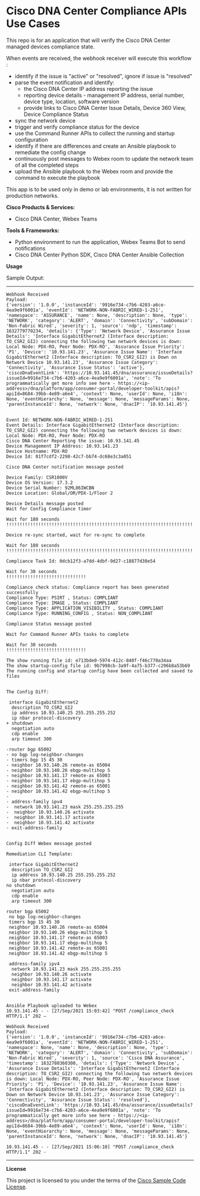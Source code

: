 
# Cisco DNA Center Compliance APIs Use Cases

This repo is for an application that will verify the Cisco DNA Center managed devices compliance state.

When events are received, the webhook receiver will execute this workflow :
- identify if the issue is "active" or "resolved", ignore if issue is "resolved"
- parse the event notification and identify:
    - the Cisco DNA Center IP address reporting the issue
    - reporting device details - management IP address, serial number, device type, location, software version
    - provide links to Cisco DNA Center Issue Details, Device 360 View, Device Compliance Status
- sync the network device
- trigger and verify compliance status for the device
- use the Command Runner APIs to collect the running and startup configuration
- identify if there are differences and create an Ansible playbook to remediate the config change
- continuously post messages to Webex room to update the network team of all the completed steps
- upload the Ansible playbook to the Webex room and provide the command to execute the playbook

This app is to be used only in demo or lab environments, it is not written for production networks.


**Cisco Products & Services:**

- Cisco DNA Center, Webex Teams

**Tools & Frameworks:**

- Python environment to run the application, Webex Teams Bot to send notifications
- Cisco DNA Center Python SDK, Cisco DNA Center Ansible Collection

**Usage**

Sample Output:

-------
```
Webhook Received
Payload:
{'version': '1.0.0', 'instanceId': '9916e734-c7b6-4203-a6ce-4ea9e9f6001a', 'eventId': 'NETWORK-NON-FABRIC_WIRED-1-251', 'namespace': 'ASSURANCE', 'name': None, 'description': None, 'type': 'NETWORK', 'category': 'ALERT', 'domain': 'Connectivity', 'subDomain': 'Non-Fabric Wired', 'severity': 1, 'source': 'ndp', 'timestamp': 1632779770234, 'details': {'Type': 'Network Device', 'Assurance Issue Details': 'Interface GigabitEthernet2 (Interface description: TO_CSR2_GI2) connecting the following two network devices is down: Local Node: PDX-RO, Peer Node: PDX-RO', 'Assurance Issue Priority': 'P1', 'Device': '10.93.141.23', 'Assurance Issue Name': 'Interface GigabitEthernet2 (Interface description: TO_CSR2_GI2) is Down on Network Device 10.93.141.23', 'Assurance Issue Category': 'Connectivity', 'Assurance Issue Status': 'active'}, 'ciscoDnaEventLink': 'https://10.93.141.45/dna/assurance/issueDetails?issueId=9916e734-c7b6-4203-a6ce-4ea9e9f6001a', 'note': 'To programmatically get more info see here - https://<ip-address>/dna/platform/app/consumer-portal/developer-toolkit/apis?apiId=8684-39bb-4e89-a6e4', 'context': None, 'userId': None, 'i18n': None, 'eventHierarchy': None, 'message': None, 'messageParams': None, 'parentInstanceId': None, 'network': None, 'dnacIP': '10.93.141.45'}


Event Id: NETWORK-NON-FABRIC_WIRED-1-251
Event Details: Interface GigabitEthernet2 (Interface description: TO_CSR2_GI2) connecting the following two network devices is down: Local Node: PDX-RO, Peer Node: PDX-RO
Cisco DNA Center Reporting the issue: 10.93.141.45
Device Management IP Address: 10.93.141.23
Device Hostname: PDX-RO
Device Id: 01f7cdf2-2298-42c7-bb74-dc68e3c3a051

Cisco DNA Center notification message posted

Device Family: CSR1000V
Device OS Version: 17.3.2
Device Serial Number: 92ML86IWCBN
Device Location: Global/OR/PDX-1/Floor 2

Device Details message posted
Wait for Config Compliance timer

Wait for 180 seconds
!!!!!!!!!!!!!!!!!!!!!!!!!!!!!!!!!!!!!!!!!!!!!!!!!!!!!!!!!!!!!!!!!!!!!!!!!!!!!!!!!!!!!!!!!!!!!!!!!!!!!!!!!!!!!!!!!!!!!!!!!!!!!!!!!!!!!!!!!!!!!!!!!!!!!!!!!!!!!!!!!!!!!!!!!!!!!!!!!!!!

Device re-sync started, wait for re-sync to complete

Wait for 180 seconds
!!!!!!!!!!!!!!!!!!!!!!!!!!!!!!!!!!!!!!!!!!!!!!!!!!!!!!!!!!!!!!!!!!!!!!!!!!!!!!!!!!!!!!!!!!!!!!!!!!!!!!!!!!!!!!!!!!!!!!!!!!!!!!!!!!!!!!!!!!!!!!!!!!!!!!!!!!!!!!!!!!!!!!!!!!!!!!!!!!!!

Compliance Task Id: 0dcb12f3-a7dd-4dbf-9d27-c18877d30e54

Wait for 30 seconds
!!!!!!!!!!!!!!!!!!!!!!!!!!!!!!

Compliance check status: Compliance report has been generated successfully
Compliance Type: PSIRT , Status: COMPLIANT
Compliance Type: IMAGE , Status: COMPLIANT
Compliance Type: APPLICATION_VISIBILITY , Status: COMPLIANT
Compliance Type: RUNNING_CONFIG , Status: NON_COMPLIANT

Compliance Status message posted

Wait for Command Runner APIs tasks to complete

Wait for 30 seconds
!!!!!!!!!!!!!!!!!!!!!!!!!!!!!!

The show running file id: e713bde0-5974-412c-840f-f46c770a34aa
The show startup-config file id: 9b7998cb-3a9f-4a75-b377-c296b8a53b69
The running config and startup config have been collected and saved to files


The Config Diff:
 
 interface GigabitEthernet2
  description TO_CSR2_GI2
  ip address 10.93.140.25 255.255.255.252
  ip nbar protocol-discovery
+ shutdown
  negotiation auto
  cdp enable
  arp timeout 300
 
-router bgp 65002
- no bgp log-neighbor-changes
- timers bgp 15 45 30
- neighbor 10.93.140.26 remote-as 65004
- neighbor 10.93.140.26 ebgp-multihop 5
- neighbor 10.93.141.17 remote-as 65003
- neighbor 10.93.141.17 ebgp-multihop 5
- neighbor 10.93.141.42 remote-as 65001
- neighbor 10.93.141.42 ebgp-multihop 5
-
- address-family ipv4
-  network 10.93.141.23 mask 255.255.255.255
-  neighbor 10.93.140.26 activate
-  neighbor 10.93.141.17 activate
-  neighbor 10.93.141.42 activate
- exit-address-family


Config Diff Webex message posted

Remediation CLI Template:
 
 interface GigabitEthernet2
  description TO_CSR2_GI2
  ip address 10.93.140.25 255.255.255.252
  ip nbar protocol-discovery
no shutdown
  negotiation auto
  cdp enable
  arp timeout 300
 
router bgp 65002
 no bgp log-neighbor-changes
 timers bgp 15 45 30
 neighbor 10.93.140.26 remote-as 65004
 neighbor 10.93.140.26 ebgp-multihop 5
 neighbor 10.93.141.17 remote-as 65003
 neighbor 10.93.141.17 ebgp-multihop 5
 neighbor 10.93.141.42 remote-as 65001
 neighbor 10.93.141.42 ebgp-multihop 5
 
 address-family ipv4
  network 10.93.141.23 mask 255.255.255.255
  neighbor 10.93.140.26 activate
  neighbor 10.93.141.17 activate
  neighbor 10.93.141.42 activate
 exit-address-family


Ansible Playbook uploaded to Webex
10.93.141.45 - - [27/Sep/2021 15:03:42] "POST /compliance_check HTTP/1.1" 202 –

Webhook Received
Payload:
{'version': '1.0.0', 'instanceId': '9916e734-c7b6-4203-a6ce-4ea9e9f6001a', 'eventId': 'NETWORK-NON-FABRIC_WIRED-1-251', 'namespace': None, 'name': None, 'description': None, 'type': 'NETWORK', 'category': 'ALERT', 'domain': 'Connectivity', 'subDomain': 'Non-Fabric Wired', 'severity': 1, 'source': 'Cisco DNA Assurance', 'timestamp': 1632780360300, 'details': {'Type': 'Network Device', 'Assurance Issue Details': 'Interface GigabitEthernet2 (Interface description: TO_CSR2_GI2) connecting the following two network devices is down: Local Node: PDX-RO, Peer Node: PDX-RO', 'Assurance Issue Priority': 'P1', 'Device': '10.93.141.23', 'Assurance Issue Name': 'Interface GigabitEthernet2 (Interface description: TO_CSR2_GI2) is Down on Network Device 10.93.141.23', 'Assurance Issue Category': 'Connectivity', 'Assurance Issue Status': 'resolved'}, 'ciscoDnaEventLink': 'https://10.93.141.45/dna/assurance/issueDetails?issueId=9916e734-c7b6-4203-a6ce-4ea9e9f6001a', 'note': 'To programmatically get more info see here - https://<ip-address>/dna/platform/app/consumer-portal/developer-toolkit/apis?apiId=8684-39bb-4e89-a6e4', 'context': None, 'userId': None, 'i18n': None, 'eventHierarchy': None, 'message': None, 'messageParams': None, 'parentInstanceId': None, 'network': None, 'dnacIP': '10.93.141.45'}

10.93.141.45 - - [27/Sep/2021 15:06:10] "POST /compliance_check HTTP/1.1" 202 -

```
-------


**License**

This project is licensed to you under the terms of the [Cisco Sample Code License](./LICENSE).


